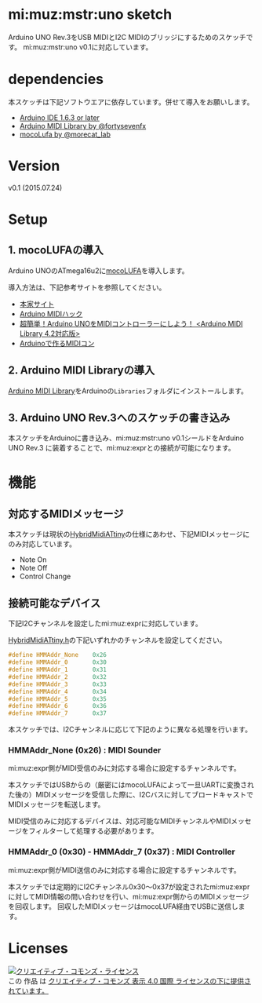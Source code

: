 # mi:muz:mstr:uno sketch

Arduino UNO Rev.3をUSB MIDIとI2C MIDIのブリッジにするためのスケッチです。
mi:muz:mstr:uno v0.1に対応しています。

# dependencies

本スケッチは下記ソフトウエアに依存しています。併せて導入をお願いします。

- [Arduino IDE 1.6.3 or later](https://www.arduino.cc/en/main/software)
- [Arduino MIDI Library by @fortysevenfx](https://github.com/FortySevenEffects/arduino_midi_library/)
- [mocoLufa by @morecat_lab](https://github.com/kuwatay/mocolufa)

# Version

v0.1 (2015.07.24)

# Setup

## 1. mocoLUFAの導入

Arduino UNOのATmega16u2に[mocoLUFA](https://github.com/kuwatay/mocolufa)を導入します。

導入方法は、下記参考サイトを参照してください。

- [本家サイト](http://morecatlab.akiba.coocan.jp/morecat_lab/MocoLUFA.html)
- [Arduino MIDIハック](http://sssslide.com/www.slideshare.net/kuwatay/20131116-asbs13-2)
- [超簡単！Arduino UNOをMIDIコントローラーにしよう！ <Arduino MIDI Library 4.2対応版>](http://qiita.com/tadfmac/items/9136f47ae1eea99a4ef7)
- [Arduinoで作るMIDIコン](http://www.slideshare.net/tadfmac/arduinomidi)

## 2. Arduino MIDI Libraryの導入

[Arduino MIDI Library](https://github.com/FortySevenEffects/arduino_midi_library/)をArduinoの`Libraries`フォルダにインストールします。

## 3. Arduino UNO Rev.3へのスケッチの書き込み

本スケッチをArduinoに書き込み、mi:muz:mstr:uno v0.1シールドをArduino UNO Rev.3
に装着することで、mi:muz:exprとの接続が可能になります。

# 機能

## 対応するMIDIメッセージ

本スケッチは現状の[HybridMidiATtiny](https://github.com/tadfmac/mi-muz/blob/master/arduino/libraries/HybridMidiAttiny/)の仕様にあわせ、下記MIDIメッセージにのみ対応しています。

- Note On
- Note Off
- Control Change

## 接続可能なデバイス

下記I2Cチャンネルを設定したmi:muz:exprに対応しています。

[HybridMidiATtiny.h](https://github.com/tadfmac/mi-muz/blob/master/arduino/libraries/HybridMidiAttiny/HybridMidiAttiny.h)の下記いずれかのチャンネルを設定してください。

```HybridMidiATtiny.h
#define HMMAddr_None	0x26
#define HMMAddr_0		0x30
#define HMMAddr_1		0x31
#define HMMAddr_2		0x32
#define HMMAddr_3		0x33
#define HMMAddr_4		0x34
#define HMMAddr_5		0x35
#define HMMAddr_6		0x36
#define HMMAddr_7		0x37
```

本スケッチでは、I2Cチャンネルに応じて下記のように異なる処理を行います。

### HMMAddr_None (0x26) : MIDI Sounder

mi:muz:expr側がMIDI受信のみに対応する場合に設定するチャンネルです。

本スケッチではUSBからの（厳密にはmocoLUFAによって一旦UARTに変換された後の）MIDIメッセージを受信した際に、I2Cバスに対してブロードキャストでMIDIメッセージを転送します。

MIDI受信のみに対応するデバイスは、対応可能なMIDIチャンネルやMIDIメッセージをフィルターして処理する必要があります。

### HMMAddr_0 (0x30) - HMMAddr_7 (0x37) : MIDI Controller

mi:muz:expr側がMIDI送信のみに対応する場合に設定するチャンネルです。

本スケッチでは定期的にI2Cチャンネル0x30〜0x37が設定されたmi:muz:exprに対してMIDI情報の問い合わせを行い、mi:muz:expr側からのMIDIメッセージを回収します。
回収したMIDIメッセージはmocoLUFA経由でUSBに送信します。

# Licenses

<a rel="license" href="http://creativecommons.org/licenses/by/4.0/"><img alt="クリエイティブ・コモンズ・ライセンス" style="border-width:0" src="https://i.creativecommons.org/l/by/4.0/88x31.png" /></a><br />この 作品 は <a rel="license" href="http://creativecommons.org/licenses/by/4.0/">クリエイティブ・コモンズ 表示 4.0 国際 ライセンスの下に提供されています。</a>







